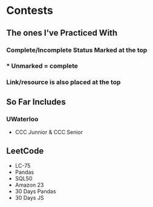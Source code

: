 # Contests

## The ones I've Practiced With

### Complete/Incomplete Status Marked at the top

### * Unmarked = complete

### Link/resource is also placed at the top

## So  Far Includes

### UWaterloo

- CCC Junnior & CCC Senior

## LeetCode

- LC-75
- Pandas
- SQL50
- Amazon 23
- 30 Days Pandas
- 30 Days JS
